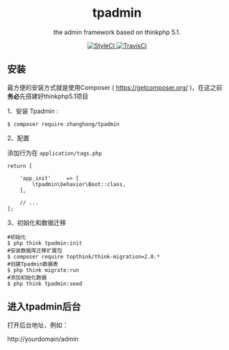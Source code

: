 <h1 align="center"> tpadmin </h1>

<p align="center"> the admin framework based on thinkphp 5.1.</p>
<p align="center">
  <a href="https://styleci.io/repos/177950338">
    <img src="https://styleci.io/repos/177950338/shield?branch=master" alt="StyleCI">
  </a>
   <a href="https://travis-ci.org/zhanghong/tpadmin">
      <img src="https://travis-ci.org/zhanghong/tpadmin.svg?branch=master" alt="TravisCi">
  </a>
</p>

## 安装
最方便的安装方式就是使用Composer ( https://getcomposer.org/ )，在这之前**务必**先搭建好thinkphp5.1项目

1、安装 Tpadmin :
```shell
$ composer require zhanghong/tpadmin
```

2、配置

添加行为在 `application/tags.php`

```
return [

    'app_init'     => [
        \tpadmin\behavior\Boot::class,
    ],

    // ...
];
```

3、初始化和数据迁移
```shell
#初始化
$ php think tpadmin:init
#安装数据库迁移扩展包
$ composer require topthink/think-migration=2.0.*
#创建Tpadmin数据表
$ php think migrate:run
#添加初始化数据
$ php think tpadmin:seed
```

## 进入tpadmin后台

打开后台地址，例如：

http://yourdomain/admin